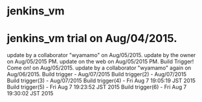 # jenkins_vm
# jenkins_vm trial on Aug/04/2015.
update by a collaborator "wyamamo" on Aug/05/2015.
update by the owner on Aug/05/2015 PM.
update on the web on Aug/05/2015 PM.
Build Trigger! Come on! on Aug/05/2015.
update by a collaborator "wyamamo" again on Aug/06/2015.
Build trigger - Aug/07/2015
Build trigger(2) - Aug/07/2015
Build trigger(3) - Aug/07/2015
Build trigger(4) - Fri Aug  7 19:05:19 JST 2015
Build trigger(5) - Fri Aug  7 19:23:52 JST 2015
Build trigger(6) - Fri Aug  7 19:30:02 JST 2015
